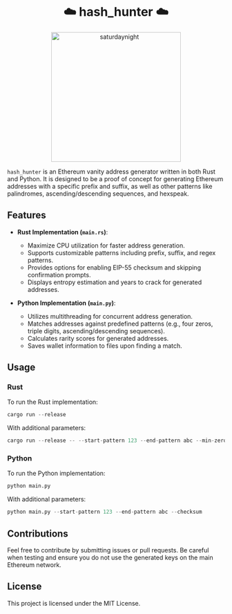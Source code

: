<div align="center">
  <h1>☁️ hash_hunter ☁️</h1>
  <img src="./saturdaynight.gif" width="300" alt="saturdaynight">
</div>

`hash_hunter` is an Ethereum vanity address generator written in both Rust and Python. It is designed to be a proof of concept for generating Ethereum addresses with a specific prefix and suffix, as well as other patterns like palindromes, ascending/descending sequences, and hexspeak.

## Features

- **Rust Implementation (`main.rs`)**:
  - Maximize CPU utilization for faster address generation.
  - Supports customizable patterns including prefix, suffix, and regex patterns.
  - Provides options for enabling EIP-55 checksum and skipping confirmation prompts.
  - Displays entropy estimation and years to crack for generated addresses.

- **Python Implementation (`main.py`)**:
  - Utilizes multithreading for concurrent address generation.
  - Matches addresses against predefined patterns (e.g., four zeros, triple digits, ascending/descending sequences).
  - Calculates rarity scores for generated addresses.
  - Saves wallet information to files upon finding a match.

## Usage

### Rust

To run the Rust implementation:

```rust
cargo run --release
```

With additional parameters:

```rust
cargo run --release -- --start-pattern 123 --end-pattern abc --min-zeros 5
```

### Python

To run the Python implementation:

```python
python main.py
```

With additional parameters:

```python
python main.py --start-pattern 123 --end-pattern abc --checksum
```

## Contributions

Feel free to contribute by submitting issues or pull requests. Be careful when testing and ensure you do not use the generated keys on the main Ethereum network.

## License

This project is licensed under the MIT License.
